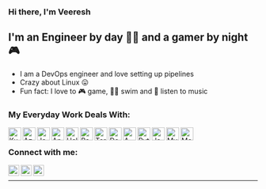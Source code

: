 ### Hi there, I'm Veeresh 

## I'm an Engineer by day 👨‍💼 and a gamer by night 🎮 
- I am a DevOps engineer and love setting up pipelines
- Crazy about Linux 😛
- Fun fact: I love to 🎮 game, 🏊‍♂️ swim and 🎵 listen to music




### My Everyday Work Deals With:

<img align="left" alt="Kubernetes" width="26px" src="https://cdn.jsdelivr.net/npm/simple-icons@3.4.0/icons/kubernetes.svg" />
<img align="left" alt="Azure" width="26px" src="https://cdn.jsdelivr.net/npm/simple-icons@3.4.0/icons/microsoftazure.svg" />
<img align="left" alt="Jenkins" width="26px" src="https://cdn.jsdelivr.net/npm/simple-icons@3.4.0/icons/jenkins.svg" />
<img align="left" alt="Ansible" width="26px" src="https://cdn.jsdelivr.net/npm/simple-icons@3.4.0/icons/ansible.svg" />
<img align="left" alt="Helm" width="26px" src="https://cdn.jsdelivr.net/npm/simple-icons@3.4.0/icons/helm.svg" />
<img align="left" alt="Rancher" width="26px" src="https://cdn.jsdelivr.net/npm/simple-icons@3.4.0/icons/rancher.svg" />
<img align="left" alt="Terraform" width="26px" src="https://cdn.jsdelivr.net/npm/simple-icons@3.4.0/icons/terraform.svg" />
<img align="left" alt="Docker" width="26px" src="https://cdn.jsdelivr.net/npm/simple-icons@3.4.0/icons/docker.svg" />
<img align="left" alt="AWS" width="26px" src="https://cdn.jsdelivr.net/npm/simple-icons@3.4.0/icons/amazonaws.svg" />
<img align="left" alt="Python" width="26px" src="https://cdn.jsdelivr.net/npm/simple-icons@3.4.0/icons/python.svg" />
<img align="left" alt="Java" width="26px" src="https://cdn.jsdelivr.net/npm/simple-icons@3.4.0/icons/java.svg" />
<img align="left" alt="MySQL" width="26px" src="https://cdn.jsdelivr.net/npm/simple-icons@3.4.0/icons/mysql.svg" />
<img align="left" alt="MongoDB" width="26px" src="https://cdn.jsdelivr.net/npm/simple-icons@3.4.0/icons/mongodb.svg" />

<br/>


### Connect with me:


[<img align="left" alt="Veeresh | LinkedIn" width="22px" src="https://cdn.jsdelivr.net/npm/simple-icons@v3/icons/linkedin.svg" />][linkedin]
[<img align="left" alt="Veeresh | Twitter" width="22px" src="https://cdn.jsdelivr.net/npm/simple-icons@v3/icons/twitter.svg" />][twitter]
[<img align="left" alt="Veeresh | Gmail" width="22px" src="https://cdn.jsdelivr.net/npm/simple-icons@3.4.0/icons/gmail.svg" />][gmail]

<br />

---

[linkedin]: https://www.linkedin.com/in/VeereshBasawaraj
[twitter]: https://twitter.com/Veeresh_B_
[gmail]: mailto:veeresh.angadimath@gmail.com

